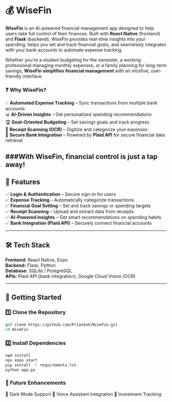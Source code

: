 # 💰 **WiseFin** 
**WiseFin** is an AI-powered financial management app designed to help users take full control of their finances. Built with **React Native** (frontend) and **Flask** (backend), WiseFin provides real-time insights into your spending, helps you set and track financial goals, and seamlessly integrates with your bank accounts to automate expense tracking.  

Whether you're a student budgeting for the semester, a working professional managing monthly expenses, or a family planning for long-term savings, **WiseFin simplifies financial management** with an intuitive, user-friendly interface.  

### ❓ **Why WiseFin?**
💡 **Automated Expense Tracking** – Sync transactions from multiple bank accounts  
📊 **AI-Driven Insights** – Get personalized spending recommendations  
🏆 **Goal-Oriented Budgeting** – Set savings goals and track progress  
🧾 **Receipt Scanning (OCR)** – Digitize and categorize your expenses  
🔐 **Secure Bank Integration** – Powered by **Plaid API** for secure financial data retrieval  

###With WiseFin, financial control is just a tap away!
---

## 📌 Features  
✅ **Login & Authentication** – Secure sign-in for users  
✅ **Expense Tracking** – Automatically categorize transactions  
✅ **Financial Goal Setting** – Set and track savings or spending targets  
✅ **Receipt Scanning** – Upload and extract data from receipts  
✅ **AI-Powered Insights** – Get smart recommendations on spending habits  
✅ **Bank Integration (Plaid API)** – Securely connect financial accounts  

---

## 🛠 Tech Stack  
**Frontend:** React Native, Expo  
**Backend:** Flask, Python  
**Database:** SQLite / PostgreSQL  
**APIs:** Plaid API (bank integration), Google Cloud Vision (OCR)  

---

## 🚀 Getting Started  

### 1️⃣ Clone the Repository  
```bash
git clone https://github.com/PriankaV/WiseFin.git
cd WiseFin 
```

### 2️⃣ Install Dependencies
```bash
npm install
npx expo start
pip install -r requirements.txt
python app.py
```

### 📝 Future Enhancements
🔹 Dark Mode Support
🔹 Voice Assistant Integration
🔹 Investment Tracking

